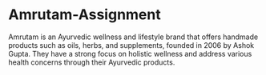 # Amrutam-Assignment
Amrutam is an Ayurvedic wellness and lifestyle brand that offers handmade products such as oils, herbs, and supplements, founded in 2006 by Ashok Gupta. They have a strong focus on holistic wellness and address various health concerns through their Ayurvedic products.
